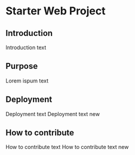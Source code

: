 # Starter Web Project

## Introduction

Introduction text

## Purpose

Lorem ispum text

## Deployment

Deployment text
Deployment text new

## How to contribute

How to contribute text
How to contribute text new